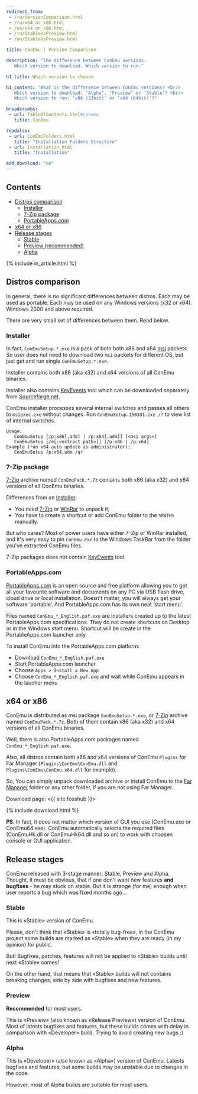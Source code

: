 ```yaml
---
redirect_from:
 - /ru/VersionComparison.html
 - /ru/x64_or_x86.html
 - /en/x64_or_x86.html
 - /ru/StableVsPreview.html
 - /en/StableVsPreview.html

title: ConEmu | Version Comparison

description: "The difference between ConEmu versions.
   Which version to download. Which version to run."

h1_title: Which version to choose

h1_content: "What is the difference between ConEmu versions? <br/>
   Which version to download: ‘Alpha’, ‘Preview’ or ‘Stable’? <br/>
   Which version to run: ‘x86 (32bit)’ or ‘x64 (64bit)’?"

breadcrumbs:
 - url: TableOfContents.html#conemu
   title: ConEmu

readalso:
 - url: ConEmuFolders.html
   title: "Installation Folders Structure"
 - url: Installation.html
   title: "Installation"

add_download: "no"
---
```


## Contents
  - [Distros comparison](#distros-comparison)
    - [Installer](#installer)
    - [7-Zip package](#zip-package)
    - [PortableApps.com](#portableapps-com)
  - [x64 or x86](#x64-or-x86)
  - [Release stages](#release-stages)
    - [Stable](#stable)
    - [Preview (recommended)](#preview)
    - [Alpha](#alpha)

{% include in_article.html %}


## Distros comparison
In general, there is no significant differences between distros.
Each may be used as portable.
Each may be used on any Windows versions (x32 or x64).
Windows 2000 and above required.

There are very small set of differences between them. Read below.

### Installer
In fact, `ConEmuSetup.*.exe` is a pack of both both x86 and x64
[msi](http://en.wikipedia.org/wiki/Windows_Installer) packets.
So user does not need to download two `msi` packets for different OS,
but just get and run single `ConEmuSetup.*.exe`.

Installer contains both x86 (aka x32) and x64 versions of all ConEmu binaries.

Installer also contains [KeyEvents](KeyEvents.html) tool which can be downloaded
separately from [Sourceforge.net](https://sourceforge.net/projects/conemu/files/Tools/).

ConEmu installer processes several internal switches and
passes all others to `msiexec.exe` without changes.
Run `ConEmuSetup.150331.exe /?` to view list of internal switches.

```
Usage:
   ConEmuSetup [/p:x86[,adm] | /p:x64[,adm]] [<msi args>]
   ConEmuSetup [/e[:<extract path>]] [/p:x86 | /p:x64]
Example (run x64 auto update as administrator):
   ConEmuSetup /p:x64,adm /qr
```

### 7-Zip package
[7-Zip](http://www.7-zip.org/) archive named `ConEmuPack.*.7z`
contains both x86 (aka x32) and x64 versions of all ConEmu binaries.

Differences from an [Installer](#Installer):
  - You need [7-Zip](http://www.7-zip.org/) or [WinRar](http://www.rarlab.com/download.htm) to unpack it;
  - You have to create a shortcut or add ConEmu folder to the `%PATH%` manually.

But who cares? Most of power users have either 7-Zip or WinRar installed,
and it's very easy to pin `ConEmu.exe` to the Windows TaskBar from the
folder you've extracted ConEmu files.

7-Zip packages does not contain [KeyEvents](KeyEvents.html) tool.


### PortableApps.com
[PortableApps.com](http://portableapps.com/about) is an open source and free platform
allowing you to get all your favourite software and documents on any PC via USB flash
drive, cloud drive or local installation. Doesn't matter, you will always get your
software ‘portable’. And PortableApps.com has its own neat ‘start menu’.

Files named `ConEmu_*_English.paf.exe` are installers created up to the latest
PortableApps.com specifications. They do not create shortcuts on Desktop or in
the Windows start menu. Shortcut will be create in the PortableApps.com launcher only.

To install ConEmu into the PortableApps.com platform:

  - Download `ConEmu_*_English.paf.exe`
  - Start PortableApps.com launcher
  - Choose `Apps > Install a New App`
  - Choose `ConEmu_*_English.paf.exe` and wait while ConEmu appears in the laucher menu


## x64 or x86
ConEmu is distributed as msi package `ConEmuSetup.*.exe`,
or [7-Zip](http://www.7-zip.org/) archive named `ConEmuPack.*.7z`.
Both of them contain x86 (aka x32) and x64 versions of all ConEmu binaries.

Well, there is also PortableApps.com packages named `ConEmu_*_English.paf.exe`.

Also, all distros contain both x86 and x64 versions of ConEmu `Plugins` for Far Manager
(`Plugins\ConEmu\ConEmu.dll` and `Plugins\ConEmu\ConEmu.x64.dll` for example).

So, You can simply unpack downloaded archive or install ConEmu to the
[Far Manager](http://www.farmanager.com/download.php?l=en) folder
or any other folder, if you are not using Far Manager..

Download page: <{{ site.fosshub }}>

{% include download.html %}

**PS**. In fact, it does not matter which version of GUI you use (ConEmu.exe or ConEmu64.exe).
ConEmu automatically selects the required files (ConEmuHk.dll or ConEmuHk64.dll and so on)
to work with choosen console or GUI application.



## Release stages
ConEmu released with 3-stage manner: Stable, Preview and Alpha.
Thought, it must be obvious, that if one don't want new features **and bugfixes** - he may stuck on stable.
But it is strange (for me) enough when user reports a bug which was fixed months ago...

### Stable
This is «Stable» version of ConEmu.

Please, don't think that «Stable» is «totally bug-free»,
in the ConEmu project some builds are marked as «Stable»
when they are ready (in my opinion) for public.

But! Bugfixes, patches, features will not be applied to
«Stable» builds until next «Stable» comes!

On the other hand, that means that «Stable» builds will
not contains breaking changes, side by side with bugfixes
and new features.


### Preview
**Recommended** for most users.

This is «Preview» (also known as «Release Preview») version of ConEmu.
Most of latests bugfixes and features, but these builds comes with delay
in comparison with «Developer» build. Trying to avoid creating new bugs :)


### Alpha
This is «Developer» (also known as «Alpha») version of ConEmu.
Latests bugfixes and features, but some builds may be unstable
due to changes in the code.

However, most of Alpha builds are suitable for most users.
